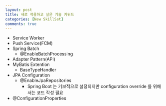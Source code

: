 ```yaml
---
layout: post
title: 새로 적용하고 싶은 기술 키워드
categories: [New SkillSet]
comments: true
---
```


- Service Worker
- Push Service(FCM)
- Spring Batch
  - @EnableBatchProcessing
- Adapter Pattern(API)
- MyBatis Extention
  - BaseTypeHandler
- JPA Configuration
  - @EnableJpaRepositories
    - Spring Boot 는 기보적으로 설정되지만 configuration override 를 위해서는 코드 작성 필요
- @ConfigurationProperties

